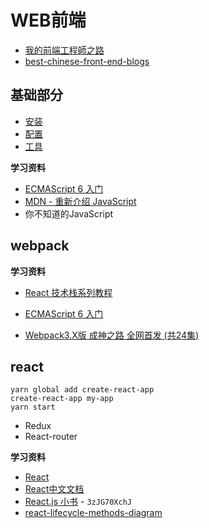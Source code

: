 # WEB前端

* [我的前端工程師之路](https://denny.qollie.com/2016/01/18/way-to-fed/)
* [best-chinese-front-end-blogs](https://github.com/FrankFang/best-chinese-front-end-blogs)

## 基础部分

* [安装](install.md)
* [配置](config.md)
* [工具](tools.md)

**学习资料**

* [ECMAScript 6 入门](http://es6.ruanyifeng.com/)
* [MDN - 重新介绍 JavaScript](https://developer.mozilla.org/zh-CN/docs/Web/JavaScript/A_re-introduction_to_JavaScript)
* 你不知道的JavaScript

## webpack

**学习资料**

* [React 技术栈系列教程](http://www.ruanyifeng.com/blog/2016/09/react-technology-stack.html)
* [ECMAScript 6 入门](http://es6.ruanyifeng.com/)

* [Webpack3.X版 成神之路 全网首发 (共24集)](http://jspang.com/2017/09/16/webpack3-2/)

## react

	yarn global add create-react-app
	create-react-app my-app
	yarn start
	
* Redux
* React-router


**学习资料**

* [React](https://reactjs.org/)
* [React中文文档](https://doc.react-china.org/)
* [React.js 小书](http://huziketang.mangojuice.top/books/react/) - `3zJG70XchJ`
* [react-lifecycle-methods-diagram](https://github.com/wojtekmaj/react-lifecycle-methods-diagram)

